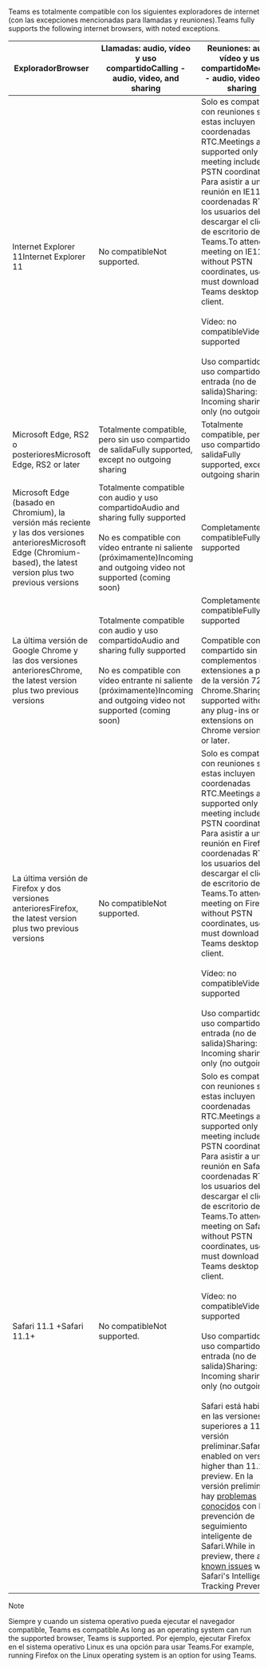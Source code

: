 <span data-ttu-id="67228-101">Teams es totalmente compatible con los siguientes exploradores de internet (con las excepciones mencionadas para llamadas y reuniones).</span><span class="sxs-lookup"><span data-stu-id="67228-101">Teams fully supports the following internet browsers, with noted exceptions.</span></span>


|<span data-ttu-id="67228-102">Explorador</span><span class="sxs-lookup"><span data-stu-id="67228-102">Browser</span></span>  |<span data-ttu-id="67228-103">Llamadas: audio, vídeo y uso compartido</span><span class="sxs-lookup"><span data-stu-id="67228-103">Calling - audio, video, and sharing</span></span>  |<span data-ttu-id="67228-104">Reuniones: audio, vídeo y uso compartido</span><span class="sxs-lookup"><span data-stu-id="67228-104">Meetings - audio, video, and sharing</span></span>  |
|---------|---------|---------|
|<span data-ttu-id="67228-105">Internet Explorer 11</span><span class="sxs-lookup"><span data-stu-id="67228-105">Internet Explorer 11</span></span>     |<span data-ttu-id="67228-106">No compatible</span><span class="sxs-lookup"><span data-stu-id="67228-106">Not supported.</span></span>         |<span data-ttu-id="67228-107">Solo es compatible con reuniones si estas incluyen coordenadas RTC.</span><span class="sxs-lookup"><span data-stu-id="67228-107">Meetings are supported only if the meeting includes PSTN coordinates.</span></span> <span data-ttu-id="67228-108">Para asistir a una reunión en IE11 sin coordenadas RTC, los usuarios deben descargar el cliente de escritorio de Teams.</span><span class="sxs-lookup"><span data-stu-id="67228-108">To attend a meeting on IE11 without PSTN coordinates, users must download the Teams desktop client.</span></span><br><br><span data-ttu-id="67228-109">Vídeo: no compatible</span><span class="sxs-lookup"><span data-stu-id="67228-109">Video: Not supported</span></span><br><br><span data-ttu-id="67228-110">Uso compartido: solo uso compartido de entrada (no de salida)</span><span class="sxs-lookup"><span data-stu-id="67228-110">Sharing: Incoming sharing only (no outgoing)</span></span>     |
|<span data-ttu-id="67228-111">Microsoft Edge, RS2 o posteriores</span><span class="sxs-lookup"><span data-stu-id="67228-111">Microsoft Edge, RS2 or later</span></span>     |<span data-ttu-id="67228-112">Totalmente compatible, pero sin uso compartido de salida</span><span class="sxs-lookup"><span data-stu-id="67228-112">Fully supported, except no outgoing sharing</span></span>         |<span data-ttu-id="67228-113">Totalmente compatible, pero sin uso compartido de salida</span><span class="sxs-lookup"><span data-stu-id="67228-113">Fully supported, except no outgoing sharing</span></span>         |
|<span data-ttu-id="67228-114">Microsoft Edge (basado en Chromium), la versión más reciente y las dos versiones anteriores</span><span class="sxs-lookup"><span data-stu-id="67228-114">Microsoft Edge (Chromium-based), the latest version plus two previous versions</span></span>     | <span data-ttu-id="67228-115">Totalmente compatible con audio y uso compartido</span><span class="sxs-lookup"><span data-stu-id="67228-115">Audio and sharing fully supported</span></span> <br><br><span data-ttu-id="67228-116">No es compatible con vídeo entrante ni saliente (próximamente)</span><span class="sxs-lookup"><span data-stu-id="67228-116">Incoming and outgoing video not supported (coming soon)</span></span>    |<span data-ttu-id="67228-117">Completamente compatible</span><span class="sxs-lookup"><span data-stu-id="67228-117">Fully supported</span></span>         |
|<span data-ttu-id="67228-118">La última versión de Google Chrome y las dos versiones anteriores</span><span class="sxs-lookup"><span data-stu-id="67228-118">Chrome, the latest version plus two previous versions</span></span>       |<span data-ttu-id="67228-119">Totalmente compatible con audio y uso compartido</span><span class="sxs-lookup"><span data-stu-id="67228-119">Audio and sharing fully supported</span></span> <br><br><span data-ttu-id="67228-120">No es compatible con vídeo entrante ni saliente (próximamente)</span><span class="sxs-lookup"><span data-stu-id="67228-120">Incoming and outgoing video not supported (coming soon)</span></span> |<span data-ttu-id="67228-121">Completamente compatible</span><span class="sxs-lookup"><span data-stu-id="67228-121">Fully supported</span></span> <br> <br><span data-ttu-id="67228-122">Compatible con uso compartido sin complementos ni extensiones a partir de la versión 72 de Chrome.</span><span class="sxs-lookup"><span data-stu-id="67228-122">Sharing is supported without any plug-ins or extensions on Chrome version 72 or later.</span></span>       |
|<span data-ttu-id="67228-123">La última versión de Firefox y dos versiones anteriores</span><span class="sxs-lookup"><span data-stu-id="67228-123">Firefox, the latest version plus two previous versions</span></span>     |<span data-ttu-id="67228-124">No compatible</span><span class="sxs-lookup"><span data-stu-id="67228-124">Not supported.</span></span>         |<span data-ttu-id="67228-125">Solo es compatible con reuniones si estas incluyen coordenadas RTC.</span><span class="sxs-lookup"><span data-stu-id="67228-125">Meetings are supported only if the meeting includes PSTN coordinates.</span></span> <span data-ttu-id="67228-126">Para asistir a una reunión en Firefox sin coordenadas RTC, los usuarios deben descargar el cliente de escritorio de Teams.</span><span class="sxs-lookup"><span data-stu-id="67228-126">To attend a meeting on Firefox without PSTN coordinates, users must download the Teams desktop client.</span></span><br><br><span data-ttu-id="67228-127">Vídeo: no compatible</span><span class="sxs-lookup"><span data-stu-id="67228-127">Video: Not supported</span></span><br><br><span data-ttu-id="67228-128">Uso compartido: solo uso compartido de entrada (no de salida)</span><span class="sxs-lookup"><span data-stu-id="67228-128">Sharing: Incoming sharing only (no outgoing)</span></span>     |
|<span data-ttu-id="67228-129">Safari 11.1 +</span><span class="sxs-lookup"><span data-stu-id="67228-129">Safari 11.1+</span></span>     | <span data-ttu-id="67228-130">No compatible</span><span class="sxs-lookup"><span data-stu-id="67228-130">Not supported.</span></span>        |<span data-ttu-id="67228-131">Solo es compatible con reuniones si estas incluyen coordenadas RTC.</span><span class="sxs-lookup"><span data-stu-id="67228-131">Meetings are supported only if the meeting includes PSTN coordinates.</span></span> <span data-ttu-id="67228-132">Para asistir a una reunión en Safari sin coordenadas RTC, los usuarios deben descargar el cliente de escritorio de Teams.</span><span class="sxs-lookup"><span data-stu-id="67228-132">To attend a meeting on Safari without PSTN coordinates, users must download the Teams desktop client.</span></span><br><br><span data-ttu-id="67228-133">Vídeo: no compatible</span><span class="sxs-lookup"><span data-stu-id="67228-133">Video: Not supported</span></span><br><br><span data-ttu-id="67228-134">Uso compartido: solo uso compartido de entrada (no de salida)</span><span class="sxs-lookup"><span data-stu-id="67228-134">Sharing: Incoming sharing only (no outgoing)</span></span><br><br><span data-ttu-id="67228-135">Safari está habilitado en las versiones superiores a 11.1 en versión preliminar.</span><span class="sxs-lookup"><span data-stu-id="67228-135">Safari is enabled on versions higher than 11.1 in preview.</span></span> <span data-ttu-id="67228-136">En la versión preliminar, hay [problemas conocidos](https://support.office.com/article/safari-browser-support-1aac0a7c-35a8-42c1-a7df-f674afe234df) con la prevención de seguimiento inteligente de Safari.</span><span class="sxs-lookup"><span data-stu-id="67228-136">While in preview, there are [known issues](https://support.office.com/article/safari-browser-support-1aac0a7c-35a8-42c1-a7df-f674afe234df) with Safari's Intelligent Tracking Prevention.</span></span>      |


> [!NOTE]
> <span data-ttu-id="67228-137">Siempre y cuando un sistema operativo pueda ejecutar el navegador compatible, Teams es compatible.</span><span class="sxs-lookup"><span data-stu-id="67228-137">As long as an operating system can run the supported browser, Teams is supported.</span></span> <span data-ttu-id="67228-138">Por ejemplo, ejecutar Firefox en el sistema operativo Linux es una opción para usar Teams.</span><span class="sxs-lookup"><span data-stu-id="67228-138">For example, running Firefox on the Linux operating system is an option for using Teams.</span></span>
